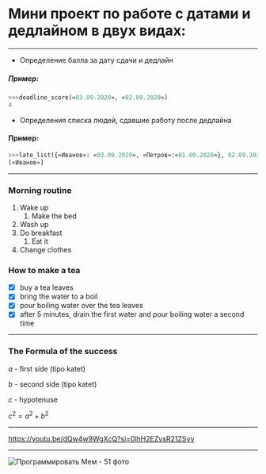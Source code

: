 # __Мини проект по работе с датами и дедлайном в двух видах:__

---
* Определение балла за дату сдачи и дедлайн


##### Пример:

```python
>>>deadline_score(«03.09.2020», «02.09.2020»)
4

```

* Определения списка людей, сдавшие работу после дедлайна

#### Пример:

```python
>>>late_list({«Иванов»: «03.09.2020», «Петров»:«01.09.2020»}, 02.09.2020)
[«Иванов»]

```
---

### Morning routine
1. Wake up
    1. Make the bed
2. Wash up
3. Do breakfast
    1. Eat it
4. Сhange clothes
### How to make a tea
- [X] buy a tea leaves
- [X] bring the water to a boil
- [X] pour boiling water over the tea leaves
- [X] after 5 minutes, drain the first water and pour boiling water a second time

---
### The Formula of the success
*a* - first side (tipo katet)

*b* - second side (tipo katet)

*c* - hypotenuse

$c^2 = a^2 + b^2$

---
https://youtu.be/dQw4w9WgXcQ?si=0lhH2EZvsR21ZSyy

---

![Программировать Мем - 51 фото](https://www.funnyart.club/uploads/posts/2022-12/1672086756_www-funnyart-club-p-aitishnik-prikol-shutki-38.jpg)
